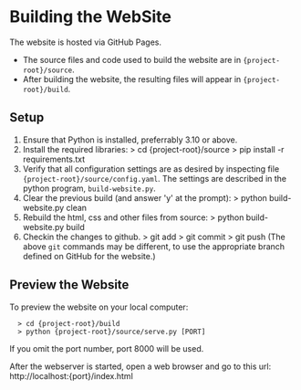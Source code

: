 # Building the WebSite

The website is hosted via GitHub Pages. 

  - The source files and code used to build the website are in `{project-root}/source`.
  - After building the website, the resulting files will appear in `{project-root}/build`.

## Setup

  1. Ensure that Python is installed, preferrably 3.10 or above.
  2. Install the required libraries:
    > cd {project-root}/source
    > pip install -r requirements.txt
  3. Verify that all configuration settings are as desired by inspecting file `{project-root}/source/config.yaml`. The settings are described in the python program, `build-website.py`.
  4. Clear the previous build (and answer 'y' at the prompt):
    > python build-website.py clean
  5. Rebuild the html, css and other files from source:
    > python build-website.py build
  6. Checkin the changes to github.
    > git add
    > git commit
    > git push
    (The above `git` commands may be different, to use the appropriate branch defined on GitHub for the website.)

## Preview the Website

To preview the website on your local computer:

```
  > cd {project-root}/build
  > python {project-root}/source/serve.py [PORT]
```

If you omit the port number, port 8000 will be used.

After the webserver is started, open a web browser and go to this url: http://localhost:{port}/index.html
